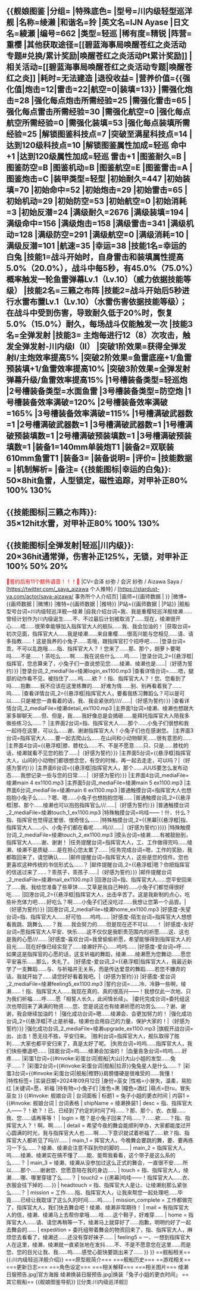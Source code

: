 {{舰娘图鉴
|分组=
|特殊底色=
|型号=川内级轻型巡洋舰
|名称=绫濑
|和谐名=狑
|英文名=IJN Ayase
|日文名=綾瀬
|编号=662
|类型=轻巡
|稀有度=精锐
|阵营=重樱
|其他获取途径=[[碧蓝海事局唤醒苍红之炎活动专题#兑换/累计奖励|唤醒苍红之炎活动Pt累计奖励]]
|相关活动=[[碧蓝海事局唤醒苍红之炎活动专题|唤醒苍红之炎]]
|耗时=无法建造
|退役收益=<!--无法退役则填无法退役，否则不填-->
|营养价值={{强化值|炮击=12|雷击=22|航空=0|装填=13}}
|需强化炮击=28
|强化每点炮击所需经验=25
|需强化雷击=65
|强化每点雷击所需经验=30
|需强化航空=0
|强化每点航空所需经验=0
|需强化装填=53
|强化每点装填所需经验=25
|解锁图鉴科技点=7
|突破至满星科技点=14
|达到120级科技点=10
|解锁图鉴属性加成=轻巡 命中+1
|达到120级属性加成=轻巡 雷击+1
|图鉴耐久=B
|图鉴防空=B
|图鉴机动=B
|图鉴航空=E
|图鉴雷击=A
|图鉴炮击=C
|装甲类型=轻型
|初始耐久=447
|初始装填=70
|初始命中=52
|初始炮击=29
|初始雷击=65
|初始机动=29
|初始防空=53
|初始航空=0
|初始消耗=3
|初始反潜=24
|满级耐久=2676
|满级装填=194
|满级命中=156
|满级炮击=158
|满级雷击=341
|满级机动=128
|满级防空=291
|满级航空=0
|满级消耗=10
|满级反潜=101
|航速=35
|幸运=38
|技能1名=幸运的白兔
|技能1=战斗开始时，自身雷击和装填属性提高5.0%（20.0%），战斗中每5秒，有45.0%（75.0%）概率触发一轮鱼雷弹幕Lv.1（Lv.10）（威力依据技能等级）
|技能2名=三籁之布阵
|技能2=战斗开始后5秒进行水雷布置Lv.1（Lv.10）（水雷伤害依据技能等级）；在战斗中受到伤害，导致耐久低于20%时，恢复5.0%（15.0%）耐久，每场战斗仅能触发一次
|技能3名=全弹发射
|技能3= 主炮每进行12（8）次攻击，触发全弹发射-川内级I（II）
|突破1阶效果=获得全弹发射I/主炮效率提高5%
|突破2阶效果=鱼雷底座+1/鱼雷预装填+1/鱼雷效率提高10%
|突破3阶效果=全弹发射弹幕升级/鱼雷效率提高15%
|1号槽装备类型=轻巡炮
|2号槽装备类型=水面鱼雷
|3号槽装备类型=防空炮
|1号槽装备效率满破=120%
|2号槽装备效率满破=165%
|3号槽装备效率满破=115%
|1号槽满破武器数=1
|2号槽满破武器数=1
|3号槽满破武器数=1
|1号槽满破预装填数=1
|2号槽满破预装填数=1
|3号槽满破预装填数=1
|装备1=140mm单装炮T1
|装备2=双联装610mm鱼雷T1
|装备3=
|装备说明=
|评价=
|技能数据=
|机制解析=
|备注=
{{技能图标|幸运的白兔}}: <br>
50×8hit鱼雷，人型锁定，磁性追踪，对甲补正80% 100% 130% <br>
----
{{技能图标|三籁之布阵}}: <br>
35×12hit水雷，对甲补正80% 100% 130% <br>
----
{{技能图标|全弹发射|轻巡|川内级}}: <br>
20×36hit通常弹，伤害补正125%，无锁，对甲补正100% 50% 20% <br>
----
<span style="color:red;">💓誓约后有11个额外语音！！！💓</span>
|CV=会泽 纱弥 / 会沢 紗弥 / Aizawa Saya / [https://twitter.com/_saya_aizawa 个人推特] / [https://stardust-va.com/actor/saya-aizawa/ 事务所个人介绍页]
|画师={{画师数据 | }}
|微博={{画师数据 | |微博}}
|推特={{画师数据 | |推特}}
|P站={{画师数据 | |P站}}
|舰船型号台词=川内级轻巡洋舰—绫濑
|自我介绍台词=我、我是重樱轻巡洋舰绫濑……曾经计划作为川内级诞生……不、不过最后计划被取消了……现在，绫濑很开心……唔……很荣幸能够加入指挥官大人的舰队……我、我会加油的！
|获取台词=初次见面，指挥官大人……我是绫濑……来自重樱……很高兴能与您相见……请、请多指教……！这是我养的小兔子……乖哦，跟指挥官打个招呼吧……
|登录台词=乖，不可以乱跑哦……指、指挥官大人？！您来了……那、那个，胡萝卜要喝吗……不是……！茶吃么……啊……我在说些什么……呜……
|登录台词_2={{悬浮框|指挥官，您总算来了，小兔子们一直说想见您……绫濑、绫濑也是……|（好感为誓约）}}
|登录台词_2_mediaFile=绫濑login_ex1100.mp3
|查看详情台词=……唔，腿部的动作看不见，被挡住了……呜……欸？！指、指挥官大人？！您、您看到了吗……抱歉……我不应该在这里练舞的……好难为情……别、别再看着我了……呜……
|查看详情台词_2={{悬浮框|指挥官大人，要看我练习舞蹈么？可以是可以……只是被您一直看着的话，我、我会紧张的////……|（好感为誓约）}}
|查看详情台词_2_mediaFile=绫濑detail_ex1100.mp3
|主界面1台词=绫濑、绫濑也想跟大家多聊聊天……但、但是，我……我好像总是会搞砸……能拜托指挥官大人陪我多做些练习么……？
|主界面2台词=指、指挥官大人……那个……小兔子们很想和我一起待在这里，可以么……谢、谢谢指挥官大人！小兔子们也在感谢您。
|主界面3台词=指挥官大人……要一起去爬山么……在山间和小动物聊天……很有意思的……
|主界面4台词={{悬浮框|膝、膝枕么……不、不是不愿意……只、只是……膝枕的话，绫濑就看不见您的脸了……|（好感为誓约）}}
|主界面5台词={{悬浮框|指挥官大人，山间的小动物们都很想念您，有空的时候，再一起去走走，可以吗？|（好感为誓约）}}
|主界面6台词={{悬浮框|指挥官大人，那个……JUUS要怎么发布动态……我想记录一些与您的日常……|（好感为誓约）}}
|主界面4台词_mediaFile=绫濑main 4 ex1100.mp3
|主界面5台词_mediaFile=绫濑main 5 ex1100.mp3
|主界面6台词_mediaFile=绫濑main 6 ex1100.mp3
|普通触摸台词=指挥官大人也想抱抱小兔子么……？嗯、嗯……小兔子也想抱抱您哦……
|普通触摸台词_2={{悬浮框|那、那个……绫濑也可以抱抱指挥官么///……|（好感为誓约）}}
|普通触摸台词_2_mediaFile=绫濑touch_1_ex1100.mp3
|特殊触摸台词=呜哇——！什、什么？指、指挥官也觉得这里很、很奇怪么……
|特殊触摸台词_2={{黑幕|{{悬浮框|指、指挥官大人……小、小兔子们都在看呢……呜///……|（好感为誓约）}}}}
|特殊触摸台词_2_mediaFile=绫濑touch_2_ex1100.mp3
|摸头台词=绫濑……有被鼓励到，指挥官大人……谢、谢谢！
|任务提醒台词=指挥官大人，工、工作做得完吗……绫濑、绫濑不是质疑……是在担心您太累了……
|任务完成台词=嗯，工作的奖励，我都取回来了，请您确认……
|邮件提醒台词=指挥官大人，这些是您的信件。您也更喜欢这种传统的书信形式么……？
|邮件提醒台词_2={{悬浮框|嗯？你把指挥官的信送过来了……？乖孩子，乖孩子……|（好感为誓约）}}
|邮件提醒台词_2_mediaFile=绫濑mail_ex1100.mp3
|回港台词=指、指挥官大人……您平安回来了……我、我给您准备了些草饼……艾草是我自己种的……小兔子们都觉得很好吃……
|回港台词_2={{悬浮框|指挥官大人，出击辛苦了。这是我新制的点心，吃些补充体力吧……好吃么？啊……小兔子们还没吃过……我想让您第一个品尝。|（好感为誓约）}}
|回港台词_2_mediaFile=绫濑home_ex1100.mp3
|好感度-失望台词=指、指挥官大人……好可怕……呜呜……
|好感度-陌生台词=指挥官大人想想看我跳、跳舞么……？我……我会努力的……但是现在还不可以……！
|好感度-友好台词=愿指挥官大人平安、快乐……这不仅仅是我职责范围内的祈愿……这、这也是我的心愿///……
|好感度-喜欢台词=我曾偷偷祈愿，希望能够得到指挥官大人的目光……现在好像已经实现了……绫濑好开心……呜呜……
|好感度-爱台词=呼……如果这是指挥官的心愿的话，这支祈福的舞蹈，绫濑……绫濑愿为您舞动……愿您平安喜乐……那么，失礼了。
|好感度-爱台词_2={{悬浮框|指挥官大人，我最近新学了一支舞蹈……与、与祈福并无关系，而是传达爱意的舞蹈……若您不嫌弃的话，我就开始了……请您好好看着我吧。|（好感为誓约）}}
|好感度-爱台词_2_mediaFile=绫濑feeling5_ex1100.mp3
|誓约台词=……冷、冷静一些啊，绫濑……！指、指挥官大人……我现在真的、真的很高兴——！我想仅此一次地、只为我们祈福……呼……愿「相誓人长久，此间情长续」。
|委托完成台词=委托组这次也带回来了满满的物资……您、您是说这也有绫濑祈愿的功劳么……？谢、谢谢，我会继续加油的！
|强化成功台词=嗯……绫濑会、会更加努力的！
|强化成功台词_2={{悬浮框|不止是祈福，绫濑也会用自己的力量，保护大家的！|（好感为誓约）}}
|强化成功台词_2_mediaFile=绫濑upgrade_ex1100.mp3
|旗舰开战台词=出、出击！愿无往不胜，平安归来。
|胜利台词=指挥官大人，舰队取得了胜利……大家也都平安归来了，真是太好了呢。
|失败台词=呜呜……指挥官大人，我们快些撤退吧……
|技能台词=呜……绫濑会加油的！
|血量告急台词=呜呜……好疼……
|彩蛋1台词={{#invoke:彩蛋台词|舰船|大山}}大山小姐的发型……兔子……？
|彩蛋2台词={{#invoke:彩蛋台词|舰船|拉菲}}兔兔星人是什么……？
|彩蛋3台词={{#invoke:彩蛋台词|舰船|樫野}}肩膀僵硬是很难受的……我懂！  
|特性标签=
|实装日期=2024年09月12日
|身份=巫女
|性格=小冒失，温柔，易脸红
|关键词=愿，祈福
|持有物=小兔子们
|发色=黑
|瞳色=酒红
|萌点=巨ru，冒失巫女
}}
{{#invoke: 舰娘台词 | 台词面板 
| 标题1 = 兔子小姐的更衣时间
| 内容1 = {{#invoke: 舰娘台词 | 台词表格
  | shipName = 绫濑换装1
  | desc = 指、指挥官大人——？！欸？！已、已经到了约定的时间了吗……？那、那个，衣、衣服……我、您……请再等等！
  | login = 嗯？是小兔子回来了吗……？……欸……？指、指挥官大人？！啊、啊……
  | detail = 希望今夜的舞会能顺利举办，大家都能度过开心圆满的时光，我与指挥官大人也……啊……下意识就试着祈福了……欸？指、指挥官大人都听见了吗///……
  | main_1 = 挥官大人，今晚舞会要跳的舞，要、要再练习一下么……？绫濑、绫濑会注意不踩到你的脚的……
  | main_2 = 指挥官大人，呜……绫濑、绫濑实在搞不懂了……能、能帮我看看，这个带子是这么系的么……？
  | main_3 = 绫濑、绫濑从没参加过这么正式的舞会，一直很不安……所以……那个……谢谢您、您愿意陪在我的身边……
  | touch = 指、指挥官大人，绫濑……哪、哪里穿错了么……？
  | touch2 = {{黑幕|呜哇——！指挥官大人……衣、衣服会往下掉的……}}
  | headtouch = 指、指挥官大人是让、让绫濑别那么紧张么……？
  | mission = 工作……指、指挥官大人，让我来帮您一起处理吧……毕竟……已经让我耽误了这么久的时间……呜……
  | mission_complete = 工作都做完了，指挥官大人，我们快去舞会吧！绫濑、绫濑非常期待！
  | mail = 有指挥官大人的信，绫濑、绫濑马上去帮你拿哦……哇……这个鞋子，好难穿……
  | home = 指挥官大人……请、请您再稍等一下，绫濑马上就穿好了……抱歉，明明约好了一起去舞会的……
  | expedition = 委托组带着舞会的物资回来了，指、指挥官大人，麻烦您去看看了，绫濑还……还没有穿好袜子……
  | feeling5 = 一、一想到指挥官大人在这里，绫濑、绫濑就一直紧张地在发抖……不、不是不愿意您在这里……而是您、您的目光让我、我……呜……感觉心脏快要跳出来了……
  }}
}}
==舰船相关==
{{:川内级轻巡洋舰介绍}}
===原型舰简介===
===舰船历史===
==游戏相关==
===更新日志===
===角色设定===
===相关解释===
===相关图片===
<gallery mode="packed" heights="250px">
绫濑日服预告.jpg|官方海报
绫濑换装日服预告.jpg|换装「兔子小姐的更衣时间」
</gallery>
==其它舰船==
{{舰娘图鉴导航}}
[[分类:川内级巡洋舰]]